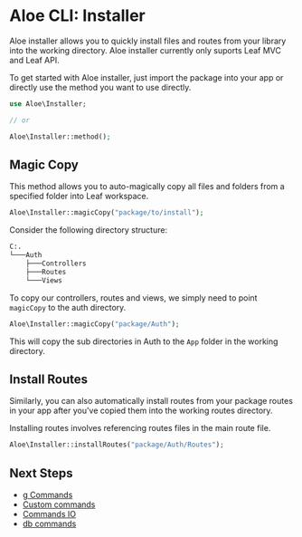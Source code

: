 # Aloe CLI: Installer

Aloe installer allows you to quickly install files and routes from your library into the working directory. Aloe installer currently only suports Leaf MVC and Leaf API.

To get started with Aloe installer, just import the package into your app or directly use the method you want to use directly.

```php
use Aloe\Installer;

// or

Aloe\Installer::method();
```

## Magic Copy

This method allows you to auto-magically copy all files and folders from a specified folder into Leaf workspace.

```php
Aloe\Installer::magicCopy("package/to/install");
```

Consider the following directory structure:

```sh
C:.
└───Auth
    ├───Controllers
    ├───Routes
    └───Views
```

To copy our controllers, routes and views, we simply need to point `magicCopy` to the auth directory.

```php
Aloe\Installer::magicCopy("package/Auth");
```

This will copy the sub directories in Auth to the `App` folder in the working directory.

## Install Routes

Similarly, you can also automatically install routes from your package routes in your app after you've copied them into the working routes directory.

Installing routes involves referencing routes files in the main route file.

```php
Aloe\Installer::installRoutes("package/Auth/Routes");
```

## Next Steps

- [g Commands](/aloe-cli/v/1.1.0/commands/g-commands)
- [Custom commands](/aloe-cli/v/1.1.0/commands/custom)
- [Commands IO](/aloe-cli/v/1.1.0/commands/io)
- [db commands](/aloe-cli/v/1.1.0/db-commands)
